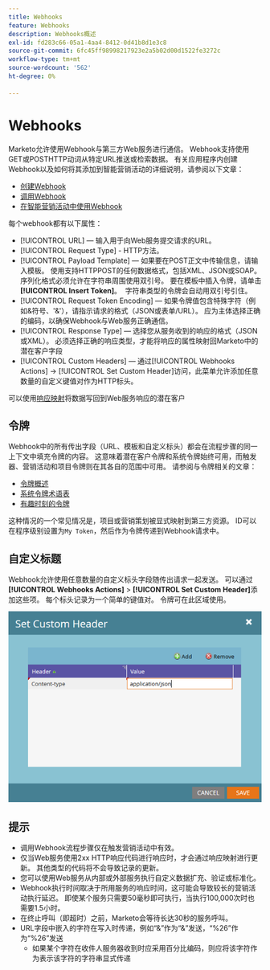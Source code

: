 ```yaml
---
title: Webhooks
feature: Webhooks
description: Webhooks概述
exl-id: fd283c66-05a1-4aa4-8412-0d41b8d1e3c8
source-git-commit: 6fc45ff98998217923e2a5b02d00d1522fe3272c
workflow-type: tm+mt
source-wordcount: '562'
ht-degree: 0%

---
```


# Webhooks

Marketo允许使用Webhook与第三方Web服务进行通信。 Webhook支持使用GET或POSTHTTP动词从特定URL推送或检索数据。 有关应用程序内创建Webhook以及如何将其添加到智能营销活动的详细说明，请参阅以下文章：

- [创建Webhook](https://experienceleague.adobe.com/en/docs/marketo/using/product-docs/administration/additional-integrations/create-a-webhook)
- [调用Webhook](https://experienceleague.adobe.com/en/docs/marketo/using/product-docs/core-marketo-concepts/smart-campaigns/flow-actions/call-webhook)
- [在智能营销活动中使用Webhook](https://experienceleague.adobe.com/en/docs/marketo/using/product-docs/core-marketo-concepts/smart-campaigns/flow-actions/use-a-webhook-in-a-smart-campaign)

每个webhook都有以下属性：

- [!UICONTROL URL] — 输入用于向Web服务提交请求的URL。
- [!UICONTROL Request Type] - HTTP方法。
- [!UICONTROL Payload Template] — 如果要在POST正文中传输信息，请输入模板。 使用支持HTTPPOST的任何数据格式，包括XML、JSON或SOAP。 序列化格式必须允许在字符串周围使用双引号。 要在模板中插入令牌，请单击&#x200B;**[!UICONTROL Insert Token]**。  字符串类型的令牌会自动用双引号引住。
- [!UICONTROL Request Token Encoding] — 如果令牌值包含特殊字符（例如&amp;符号、&#39;&amp;&#39;），请指示请求的格式（JSON或表单/URL）。 应为主体选择正确的编码，以确保Webhook与Web服务正确通信。
- [!UICONTROL Response Type] — 选择您从服务收到的响应的格式（JSON或XML）。 必须选择正确的响应类型，才能将响应的属性映射回Marketo中的潜在客户字段
- [!UICONTROL Custom Headers] — 通过[!UICONTROL Webhooks Actions] -> [!UICONTROL Set Custom Header]访问，此菜单允许添加任意数量的自定义键值对作为HTTP标头。

可以使用[响应映射](response-mappings.md)将数据写回到Web服务响应的潜在客户

## 令牌

Webhook中的所有传出字段（URL、模板和自定义标头）都会在流程步骤的同一上下文中填充令牌的内容。 这意味着潜在客户令牌和系统令牌始终可用，而触发器、营销活动和项目令牌则在其各自的范围中可用。 请参阅与令牌相关的文章：

- [令牌概述](https://experienceleague.adobe.com/en/docs/marketo/using/product-docs/demand-generation/landing-pages/personalizing-landing-pages/tokens-overview)
- [系统令牌术语表](https://experienceleague.adobe.com/en/docs/marketo/using/product-docs/email-marketing/general/using-tokens/system-tokens-glossary)
- [有趣时刻的令牌](https://experienceleague.adobe.com/en/docs/marketo/using/product-docs/marketo-sales-insight/msi-for-salesforce/features/tabs-in-the-msi-panel/interesting-moments/trigger-tokens-for-interesting-moments)

这种情况的一个常见情况是，项目或营销策划被显式映射到第三方资源。 ID可以在程序级别设置为`My Token`，然后作为令牌传递到Webhook请求中。

## 自定义标题

Webhook允许使用任意数量的自定义标头字段随传出请求一起发送。 可以通过&#x200B;**[!UICONTROL Webhooks Actions]** > **[!UICONTROL Set Custom Header]**&#x200B;添加这些项。 每个标头记录为一个简单的键值对。 令牌可在此区域使用。

![自定义标头](assets/custom-headers.png)

## 提示

- 调用Webhook流程步骤仅在触发营销活动中有效。
- 仅当Web服务使用2xx HTTP响应代码进行响应时，才会通过响应映射进行更新。 其他类型的代码将不会导致记录的更新。
- 您可以使用Web服务从内部或外部服务执行自定义数据扩充、验证或标准化。
- Webhook执行时间取决于所用服务的响应时间，这可能会导致较长的营销活动执行延迟。 即使某个服务只需要50毫秒即可执行，当执行100,000次时也需要1.5小时。
- 在终止呼叫（即超时）之前，Marketo会等待长达30秒的服务呼叫。
- URL字段中嵌入的字符在写入时传递，例如“&amp;”作为“&amp;”发送，“%26”作为“%26”发送
   - 如果某个字符在收件人服务器收到时应采用百分比编码，则应将该字符作为表示该字符的字符串显式传递
